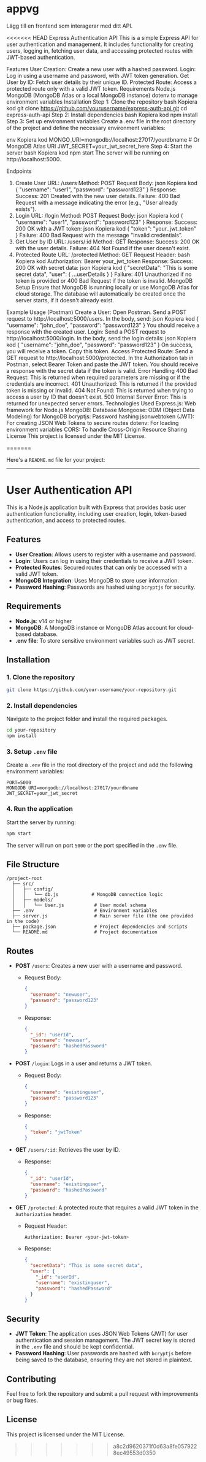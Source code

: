 # appvg
Lägg till en frontend som interagerar med ditt API.

<<<<<<< HEAD
Express Authentication API
This is a simple Express API for user authentication and management. It includes functionality for creating users, logging in, fetching user data, and accessing protected routes with JWT-based authentication.

Features
User Creation: Create a new user with a hashed password.
Login: Log in using a username and password, with JWT token generation.
Get User by ID: Fetch user details by their unique ID.
Protected Route: Access a protected route only with a valid JWT token.
Requirements
Node.js
MongoDB (MongoDB Atlas or a local MongoDB instance)
dotenv to manage environment variables
Installation
Step 1: Clone the repository
bash
Kopiera kod
git clone https://github.com/yourusername/express-auth-api.git
cd express-auth-api
Step 2: Install dependencies
bash
Kopiera kod
npm install
Step 3: Set up environment variables
Create a .env file in the root directory of the project and define the necessary environment variables:

env
Kopiera kod
MONGO_URI=mongodb://localhost:27017/yourdbname  # Or MongoDB Atlas URI
JWT_SECRET=your_jwt_secret_here
Step 4: Start the server
bash
Kopiera kod
npm start
The server will be running on http://localhost:5000.

Endpoints
1. Create User
URL: /users
Method: POST
Request Body:
json
Kopiera kod
{
  "username": "user1",
  "password": "password123"
}
Response:
Success: 201 Created with the new user details.
Failure: 400 Bad Request with a message indicating the error (e.g., "User already exists").
2. Login
URL: /login
Method: POST
Request Body:
json
Kopiera kod
{
  "username": "user1",
  "password": "password123"
}
Response:
Success: 200 OK with a JWT token:
json
Kopiera kod
{
  "token": "your_jwt_token"
}
Failure: 400 Bad Request with the message "Invalid credentials".
3. Get User by ID
URL: /users/:id
Method: GET
Response:
Success: 200 OK with the user details.
Failure: 404 Not Found if the user doesn't exist.
4. Protected Route
URL: /protected
Method: GET
Request Header:
bash
Kopiera kod
Authorization: Bearer your_jwt_token
Response:
Success: 200 OK with secret data:
json
Kopiera kod
{
  "secretData": "This is some secret data",
  "user": { ...userDetails }
}
Failure: 401 Unauthorized if no token is provided or 400 Bad Request if the token is invalid.
MongoDB Setup
Ensure that MongoDB is running locally or use MongoDB Atlas for cloud storage. The database will automatically be created once the server starts, if it doesn't already exist.

Example Usage (Postman)
Create a User:
Open Postman.
Send a POST request to http://localhost:5000/users.
In the body, send:
json
Kopiera kod
{
  "username": "john_doe",
  "password": "password123"
}
You should receive a response with the created user.
Login:
Send a POST request to http://localhost:5000/login.
In the body, send the login details:
json
Kopiera kod
{
  "username": "john_doe",
  "password": "password123"
}
On success, you will receive a token. Copy this token.
Access Protected Route:
Send a GET request to http://localhost:5000/protected.
In the Authorization tab in Postman, select Bearer Token and paste the JWT token.
You should receive a response with the secret data if the token is valid.
Error Handling
400 Bad Request: This is returned when required parameters are missing or if the credentials are incorrect.
401 Unauthorized: This is returned if the provided token is missing or invalid.
404 Not Found: This is returned when trying to access a user by ID that doesn't exist.
500 Internal Server Error: This is returned for unexpected server errors.
Technologies Used
Express.js: Web framework for Node.js
MongoDB: Database
Mongoose: ODM (Object Data Modeling) for MongoDB
bcryptjs: Password hashing
jsonwebtoken (JWT): For creating JSON Web Tokens to secure routes
dotenv: For loading environment variables
CORS: To handle Cross-Origin Resource Sharing
License
This project is licensed under the MIT License.

=======

Here's a `README.md` file for your project:

---

# User Authentication API

This is a Node.js application built with Express that provides basic user authentication functionality, including user creation, login, token-based authentication, and access to protected routes.

## Features

- **User Creation**: Allows users to register with a username and password.
- **Login**: Users can log in using their credentials to receive a JWT token.
- **Protected Routes**: Secured routes that can only be accessed with a valid JWT token.
- **MongoDB Integration**: Uses MongoDB to store user information.
- **Password Hashing**: Passwords are hashed using `bcryptjs` for security.

## Requirements

- **Node.js**: v14 or higher
- **MongoDB**: A MongoDB instance or MongoDB Atlas account for cloud-based database.
- **.env file**: To store sensitive environment variables such as JWT secret.

## Installation

### 1. Clone the repository

```bash
git clone https://github.com/your-username/your-repository.git
```

### 2. Install dependencies

Navigate to the project folder and install the required packages.

```bash
cd your-repository
npm install
```

### 3. Setup `.env` file

Create a `.env` file in the root directory of the project and add the following environment variables:

```env
PORT=5000
MONGODB_URI=mongodb://localhost:27017/yourdbname
JWT_SECRET=your_jwt_secret
```

### 4. Run the application

Start the server by running:

```bash
npm start
```

The server will run on port `5000` or the port specified in the `.env` file.

## File Structure

```
/project-root
  ├── src/
  │   ├── config/
  │   │   └── db.js            # MongoDB connection logic
  │   ├── models/
  │   │   └── User.js           # User model schema
  ├── .env                      # Environment variables
  ├── server.js                 # Main server file (the one provided in the code)
  ├── package.json              # Project dependencies and scripts
  └── README.md                 # Project documentation
```

## Routes

- **POST** `/users`: Creates a new user with a username and password.
  - Request Body:
    ```json
    {
      "username": "newuser",
      "password": "password123"
    }
    ```
  - Response:
    ```json
    {
      "_id": "userId",
      "username": "newuser",
      "password": "hashedPassword"
    }
    ```

- **POST** `/login`: Logs in a user and returns a JWT token.
  - Request Body:
    ```json
    {
      "username": "existinguser",
      "password": "password123"
    }
    ```
  - Response:
    ```json
    {
      "token": "jwtToken"
    }
    ```

- **GET** `/users/:id`: Retrieves the user by ID.
  - Response:
    ```json
    {
      "_id": "userId",
      "username": "existinguser",
      "password": "hashedPassword"
    }
    ```

- **GET** `/protected`: A protected route that requires a valid JWT token in the `Authorization` header.
  - Request Header:
    ```bash
    Authorization: Bearer <your-jwt-token>
    ```
  - Response:
    ```json
    {
      "secretData": "This is some secret data",
      "user": {
        "_id": "userId",
        "username": "existinguser",
        "password": "hashedPassword"
      }
    }
    ```

## Security

- **JWT Token**: The application uses JSON Web Tokens (JWT) for user authentication and session management. The JWT secret key is stored in the `.env` file and should be kept confidential.
- **Password Hashing**: User passwords are hashed with `bcryptjs` before being saved to the database, ensuring they are not stored in plaintext.

## Contributing

Feel free to fork the repository and submit a pull request with improvements or bug fixes.

## License

This project is licensed under the MIT License.
>>>>>>> a8c2d9620371f0d63a8fe0579228ec49553d0350
